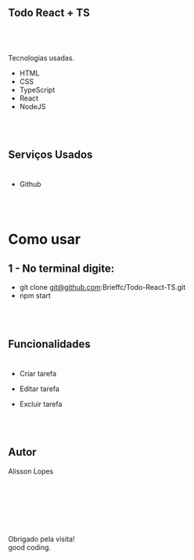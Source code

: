 ## Todo React + TS

#

#

<br />

Tecnologias usadas.

- HTML
- CSS
- TypeScript
- React
- NodeJS

<br />
<br />

## Serviços Usados

#

- Github

  <br />
  <br />

# Como usar

## 1 - No terminal digite:

- git clone git@github.com:Brieffc/Todo-React-TS.git
- npm start

<br />
<br />

## Funcionalidades

#

- Criar tarefa
- Editar tarefa
- Excluir tarefa

  <br />
  <br />

## Autor

Alisson Lopes

<br />
<br />
<br />
<br />

#

Obrigado pela visita!<br />
good coding.
